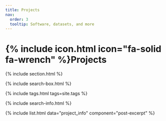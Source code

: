 ```yaml
---
title: Projects
nav:
  order: 3
  tooltip: Software, datasets, and more
---
```


# {% include icon.html icon="fa-solid fa-wrench" %}Projects

<!-- Add content here -->

<!-- {% include tags.html tags="publication, resource, website" %} -->

{% include section.html %}

{% include search-box.html %}

{% include tags.html tags=site.tags %}

{% include search-info.html %}

{% include list.html data="project_info" component="post-excerpt" %}